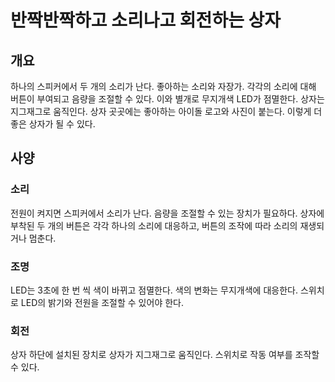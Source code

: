 # 반짝반짝하고 소리나고 회전하는 상자

## 개요

하나의 스피커에서 두 개의 소리가 난다. 좋아하는 소리와 자장가. 각각의 소리에 대해 버튼이 부여되고 음량을 조절할 수 있다. 이와 별개로 무지개색 LED가 점멸한다. 상자는 지그재그로 움직인다. 상자 곳곳에는 좋아하는 아이돌 로고와 사진이 붙는다. 이렇게 더 좋은 상자가 될 수 있다.

## 사양

### 소리

전원이 켜지면 스피커에서 소리가 난다. 음량을 조절할 수 있는 장치가 필요하다. 상자에 부착된 두 개의 버튼은 각각 하나의 소리에 대응하고, 버튼의 조작에 따라 소리의 재생되거나 멈춘다.

### 조명

LED는 3초에 한 번 씩 색이 바뀌고 점멸한다. 색의 변화는 무지개색에 대응한다. 스위치로 LED의 밝기와 전원을 조절할 수 있어야 한다.

### 회전

상자 하단에 설치된 장치로 상자가 지그재그로 움직인다. 스위치로 작동 여부를 조작할 수 있다.